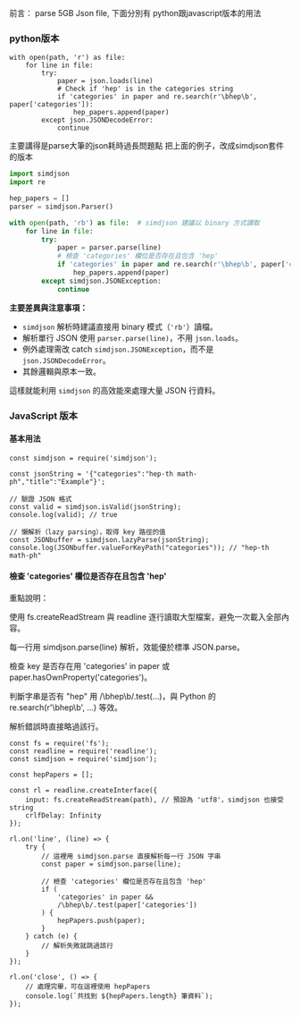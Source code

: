 前言：
parse 5GB Json file,
下面分別有 python跟javascript版本的用法

### python版本

```
with open(path, 'r') as file:
    for line in file:
        try:
            paper = json.loads(line)
            # Check if 'hep' is in the categories string
            if 'categories' in paper and re.search(r'\bhep\b', paper['categories']):
                hep_papers.append(paper)
        except json.JSONDecodeError:
            continue
```

主要講得是parse大筆的json耗時過長問題點
把上面的例子，改成simdjson套件的版本

```python
import simdjson
import re

hep_papers = []
parser = simdjson.Parser()

with open(path, 'rb') as file:  # simdjson 建議以 binary 方式讀取
    for line in file:
        try:
            paper = parser.parse(line)
            # 檢查 'categories' 欄位是否存在且包含 'hep'
            if 'categories' in paper and re.search(r'\bhep\b', paper['categories']):
                hep_papers.append(paper)
        except simdjson.JSONException:
            continue
```

**主要差異與注意事項：**
- `simdjson` 解析時建議直接用 binary 模式（`'rb'`）讀檔。
- 解析單行 JSON 使用 `parser.parse(line)`，不用 `json.loads`。
- 例外處理需改 catch `simdjson.JSONException`，而不是 `json.JSONDecodeError`。
- 其餘邏輯與原本一致。

這樣就能利用 `simdjson` 的高效能來處理大量 JSON 行資料。


### JavaScript 版本
#### 基本用法
```
const simdjson = require('simdjson');

const jsonString = '{"categories":"hep-th math-ph","title":"Example"}';

// 驗證 JSON 格式
const valid = simdjson.isValid(jsonString);
console.log(valid); // true

// 懶解析（lazy parsing），取得 key 路徑的值
const JSONbuffer = simdjson.lazyParse(jsonString);
console.log(JSONbuffer.valueForKeyPath("categories")); // "hep-th math-ph"

```

#### 檢查 'categories' 欄位是否存在且包含 'hep'
重點說明：

使用 fs.createReadStream 與 readline 逐行讀取大型檔案，避免一次載入全部內容。

每一行用 simdjson.parse(line) 解析，效能優於標準 JSON.parse。

檢查 key 是否存在用 'categories' in paper 或 paper.hasOwnProperty('categories')。

判斷字串是否有 "hep" 用 /\bhep\b/.test(...)，與 Python 的 re.search(r'\bhep\b', ...) 等效。

解析錯誤時直接略過該行。
```
const fs = require('fs');
const readline = require('readline');
const simdjson = require('simdjson');

const hepPapers = [];

const rl = readline.createInterface({
    input: fs.createReadStream(path), // 預設為 'utf8'，simdjson 也接受 string
    crlfDelay: Infinity
});

rl.on('line', (line) => {
    try {
        // 這裡用 simdjson.parse 直接解析每一行 JSON 字串
        const paper = simdjson.parse(line);

        // 檢查 'categories' 欄位是否存在且包含 'hep'
        if (
            'categories' in paper &&
            /\bhep\b/.test(paper['categories'])
        ) {
            hepPapers.push(paper);
        }
    } catch (e) {
        // 解析失敗就跳過該行
    }
});

rl.on('close', () => {
    // 處理完畢，可在這裡使用 hepPapers
    console.log(`共找到 ${hepPapers.length} 筆資料`);
});
```
